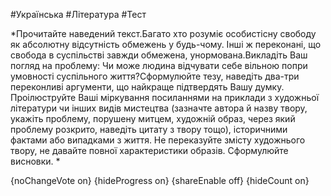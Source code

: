 #Українська #Література #Тест

*Прочитайте наведений текст.Багато хто розуміє особистісну свободу як абсолютну відсутність обмежень у будь-чому. Інші ж переконані, що свобода в суспільстві завжди обмежена, унормована.Викладіть Ваш погляд на проблему: Чи може людина відчувати себе вільною попри умовності суспільного життя?Сформулюйте тезу, наведіть два-три переконливі аргументи, що найкраще підтвердять Вашу думку. Проілюструйте Ваші міркування посиланнями на приклади з художньої літератури чи інших видів мистецтва (зазначте автора й назву твору, укажіть проблему, порушену митцем, художній образ, через який проблему розкрито, наведіть цитату з твору тощо), історичними фактами або випадками з життя. Не переказуйте змісту художнього твору, не давайте повної характеристики образів. Сформулюйте висновки. *

{noChangeVote on}
{hideProgress on}
{shareEnable off}
{hideCount on}

